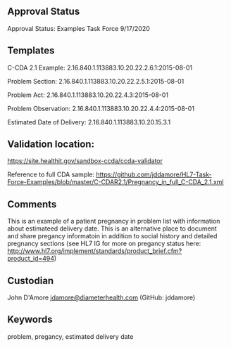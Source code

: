 ## Approval Status

Approval Status: Examples Task Force 9/17/2020

## Templates

C-CDA 2.1 Example: 2.16.840.1.113883.10.20.22.2.6.1:2015-08-01

Problem Section: 2.16.840.1.113883.10.20.22.2.5.1:2015-08-01 

Problem Act: 2.16.840.1.113883.10.20.22.4.3:2015-08-01 

Problem Observation: 2.16.840.1.113883.10.20.22.4.4:2015-08-01

Estimated Date of Delivery: 2.16.840.1.113883.10.20.15.3.1

## Validation location: 

https://site.healthit.gov/sandbox-ccda/ccda-validator

Reference to full CDA sample: https://github.com/jddamore/HL7-Task-Force-Examples/blob/master/C-CDAR2.1/Pregnancy_in_full_C-CDA_2.1.xml

## Comments

This is an example of a patient pregnancy in problem list with information about estimateed delivery date. This is an alternative place to document and share pregancy informatoin in addition to social history and detailed pregnancy sections (see HL7 IG for more on pregancy status here: http://www.hl7.org/implement/standards/product_brief.cfm?product_id=494)

## Custodian

John D'Amore jdamore@diameterhealth.com (GitHub: jddamore)

## Keywords

problem, pregancy, estimated delivery date
